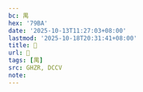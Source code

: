```yaml
---
bc: 禺
hex: '79BA'
date: '2025-10-13T11:27:03+08:00'
lastmod: '2025-10-18T20:31:41+08:00'
title: 󰕎
url: 󰕎
tags: [禺]
src: GHZR, DCCV
note:
---
```

